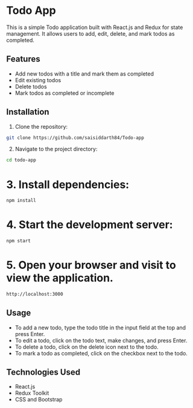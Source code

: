 # Todo App

This is a simple Todo application built with React.js and Redux for state management. It allows users to add, edit, delete, and mark todos as completed.

## Features

- Add new todos with a title and mark them as completed
- Edit existing todos
- Delete todos
- Mark todos as completed or incomplete

## Installation

1. Clone the repository:

```bash
git clone https://github.com/saisiddarth84/Todo-app
```

 2. Navigate to the project directory:

```bash
cd todo-app
```

# 3. Install dependencies:

```bash
npm install
```
# 4. Start the development server:

```bash
npm start
```

# 5. Open your browser and visit to view the application.
 
```bash
http://localhost:3000 
```


## Usage

- To add a new todo, type the todo title in the input field at the top and press Enter.
- To edit a todo, click on the todo text, make changes, and press Enter.
- To delete a todo, click on the delete icon next to the todo.
- To mark a todo as completed, click on the checkbox next to the todo.

## Technologies Used

- React.js
- Redux Toolkit
- CSS and Bootstrap 